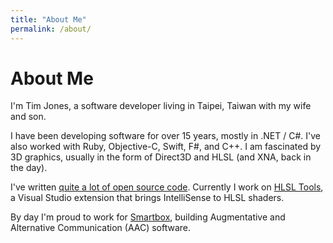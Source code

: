 ```yaml
---
title: "About Me"
permalink: /about/
---
```


<h1>About Me</h1>

I'm Tim Jones, a software developer living in Taipei, Taiwan with my wife and son.

I have been developing software for over 15 years, mostly in .NET / C#. I've also worked with Ruby, Objective-C, Swift, F#, and C++. I am fascinated by 3D graphics, usually in the form of Direct3D and HLSL (and XNA, back in the day).

I've written [quite a lot of open source code](https://github.com/tgjones). Currently I work on
[HLSL Tools](https://marketplace.visualstudio.com/items?itemName=TimGJones.HLSLToolsforVisualStudio), a Visual Studio
extension that brings IntelliSense to HLSL shaders.

By day I'm proud to work for [Smartbox](https://thinksmartbox.com), building Augmentative and Alternative Communication (AAC) software.